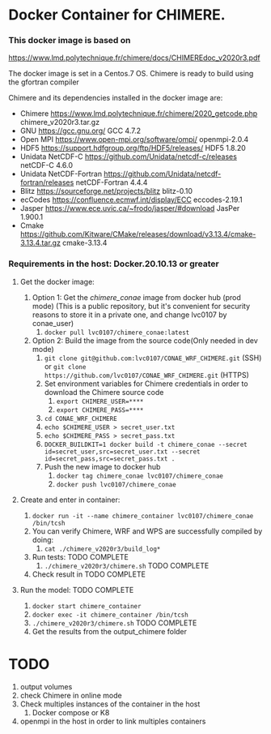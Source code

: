 # Docker Container for CHIMERE.

### This docker image is based on
https://www.lmd.polytechnique.fr/chimere/docs/CHIMEREdoc_v2020r3.pdf

The docker image is set in a Centos.7 OS.
Chimere is ready to build using the gfortran compiler

Chimere and its dependencies installed in the docker image are:

* Chimere https://www.lmd.polytechnique.fr/chimere/2020_getcode.php chimere_v2020r3.tar.gz
* GNU https://gcc.gnu.org/ GCC 4.7.2
* Open MPI https://www.open-mpi.org/software/ompi/ openmpi-2.0.4
* HDF5 https://support.hdfgroup.org/ftp/HDF5/releases/ HDF5 1.8.20
* Unidata NetCDF-C https://github.com/Unidata/netcdf-c/releases netCDF-C 4.6.0
* Unidata NetCDF-Fortran https://github.com/Unidata/netcdf-fortran/releases netCDF-Fortran 4.4.4
* Blitz https://sourceforge.net/projects/blitz blitz-0.10
* ecCodes https://confluence.ecmwf.int/display/ECC eccodes-2.19.1
* Jasper https://www.ece.uvic.ca/~frodo/jasper/#download JasPer 1.900.1
* Cmake https://github.com/Kitware/CMake/releases/download/v3.13.4/cmake-3.13.4.tar.gz cmake-3.13.4

### Requirements in the host: Docker.20.10.13 or greater


1) Get the docker image:
   1) Option 1: Get the *chimere_conae* image from docker hub (prod mode) (This is a public repository,
   but it's convenient for security reasons to store it in a private one, and change lvc0107 by conae_user)
      1) `docker pull lvc0107/chimere_conae:latest` 
   3) Option 2: Build the image from the source code(Only needed in dev mode)
      1) `git clone git@github.com:lvc0107/CONAE_WRF_CHIMERE.git` (SSH)
         or `git clone https://github.com/lvc0107/CONAE_WRF_CHIMERE.git` (HTTPS)
      2) Set environment variables for Chimere credentials in order to download the Chimere source code
         1) `export CHIMERE_USER=****`
         2) `export CHIMERE_PASS=****`
      3) `cd CONAE_WRF_CHIMERE`
      4) `echo $CHIMERE_USER > secret_user.txt`
      5) `echo $CHIMERE_PASS > secret_pass.txt`
      6) `DOCKER_BUILDKIT=1 docker build -t chimere_conae --secret id=secret_user,src=secret_user.txt --secret id=secret_pass,src=secret_pass.txt .`
      7) Push the new image to docker hub
         1) `docker tag chimere_conae lvc0107/chimere_conae`
         2) `docker push lvc0107/chimere_conae`
2) Create and enter in container:
   1) `docker run -it --name chimere_container lvc0107/chimere_conae /bin/tcsh`
   2) You can verify Chimere, WRF and WPS are successfully compiled by doing:
      1) `cat ./chimere_v2020r3/build_log*`
   3) Run tests: TODO COMPLETE
      1) `./chimere_v2020r3/chimere.sh` TODO COMPLETE
   4) Check result in TODO COMPLETE
   
3) Run the model: TODO COMPLETE
   1) `docker start chimere_container`
   2) `docker exec -it chimere_container /bin/tcsh`
   3) `./chimere_v2020r3/chimere.sh` TODO COMPLETE
   4) Get the results from the output_chimere folder

# TODO 
1) output volumes
2) check Chimere in online mode
3) Check multiples instances of the container in the host
   1) Docker compose or K8
4) openmpi in the host in order to link multiples containers
